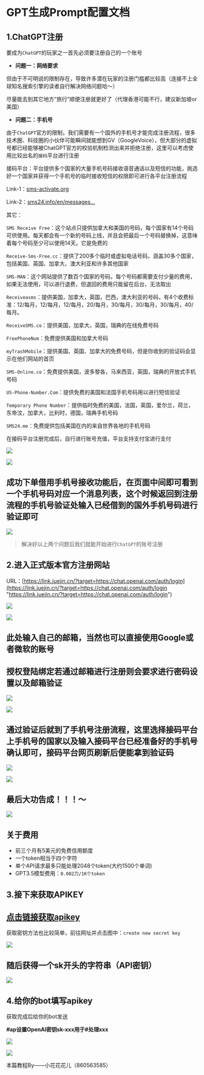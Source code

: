 # GPT生成Prompt配置文档

## 1.ChatGPT注册

要成为`ChatGPT`的玩家之一首先必须要注册自己的一个账号

-   **问题一：网络要求**

但由于不可明说的限制存在，导致许多潜在玩家的注册门槛都比较高（连接不上全球知名搜索引擎的读者自行解决网络问题哈～）

尽量能去到其它地方“旅行”顺便注册就更好了（代理香港可能不行，建议新加坡or美国）

-   **问题二：手机号**

由于`ChatGPT`官方的限制，我们需要有一个国外的手机号才能完成注册流程，很多技术圈、科技圈的小伙伴可能瞬间就能想到GV（GoogleVoice），但大部分的虚拟号都已经能够被ChatGPT官方的校验机制检测出来并拒绝注册，这里可以考虑使用比较出名的`接码`平台进行注册

接码平台：平台提供多个国家的大量手机号码接收语音通话以及短信的功能，挑选好一个国家并获得一个手机号的临时接收短信的权限即可进行各平台注册流程

Link-1：[sms-activate.org](https://link.juejin.cn?target=https://sms-activate.org "sms-activate.org")

Link-2：[sms24.info/en/messages…](https://link.juejin.cn?target=https://sms24.info/en/messages/OpenAI "sms24.info/en/messages…")

其它：

`SMS Receive Free`：这个站点只提供加拿大和美国的号码，每个国家有14个号码可供使用。每天都会有一个新的号码上线，并且会把最后一个号码替换掉，这意味着每个号码至少可以使用14天。它是免费的

`Receive-Sms-Free.cc`：提供了200多个临时或虚拟电话号码，涵盖30多个国家，包括美国、英国、加拿大、澳大利亚和许多其他国家

`SMS-MAN`：这个网站提供了数百个国家的号码，每个号码都需要支付少量的费用，如果无法使用，可以进行退费，但退回的费用只能留在后台，无法取出

`Receiveasms`：提供美国，加拿大，英国，巴西，澳大利亚的号码，有4个收费标准：12/每月，12/每月，12/每月，20/每月，30/每月，30/每月，30/每月，40/每月。

`ReceiveSMS.co`：提供美国，加拿大，英国，瑞典的在线免费号码

`FreePhoneNum`：免费提供美国和加拿大号码

`myTrashMobile`：提供美国、英国、加拿大的免费号码，但是你收到的验证码会显示在他们网站的首页

`SMS-Online.co`：免费提供美国，波多黎各，马来西亚，英国，瑞典的开放式手机号码

`US-Phone-Number.Com`：提供免费的美国和法国手机号码用以进行短信验证

`Temporary Phone Number`：提供临时免费的美国，法国，英国，爱尔兰，荷兰，东帝汶，加拿大，比利时，德国，瑞典手机号码

`SMS24.me`：免费提供包括美国在内的来自世界各地的手机号码

在接码平台注册完成后，自行进行账号充值，平台支持支付宝进行支付

![](image/image_QP2iLKuMuH.jpg)

![](image/H87J_KVCXRP57ODU4-5\~81R_6kuNCiyrRl.jpg)

## 成功下单借用手机号接收功能后，在页面中间即可看到一个手机号码对应一个消息列表，这个时候返回到注册流程的手机号验证处输入已经借到的国外手机号码进行验证即可

![](image/image_UA34Q1MS_2.jpg)

> 解决好以上两个问题后我们就能开始进行`ChatGPT`的账号注册

## 2.进入正式版本官方注册网站

URL：[https://link.juejin.cn/?target=https://chat.openai.com/auth/login](https://link.juejin.cn/?target=https://chat.openai.com/auth/login "https://link.juejin.cn/?target=https://chat.openai.com/auth/login")

![](image/image_KFXoaAtrpB.jpg)

![](image/image_NylT8X3CGb.jpg)

## 此处输入自己的邮箱，当然也可以直接使用Google或者微软的账号

## 授权登陆绑定若通过邮箱进行注册则会要求进行密码设置以及邮箱验证

![](image/image_7xsYYW6rH2.jpg)

![](image/image_NjSdV_5mcH.jpg)

## 通过验证后就到了手机号注册流程，这里选择接码平台上手机号的国家以及输入接码平台已经准备好的手机号确认即可，接码平台网页刷新后便能拿到验证码&#xA;&#xA;

![](image/image_iiRsjb4RtX.jpg)

![](image/image_Uecf7f2AQw.jpg)

## 最后大功告成！！！～

![](image/image_GnZdCc5gvf.jpg)

## 关于费用

-   前三个月有5美元的免费信用额度
-   一个token相当于四个字符
-   单个API请求最多只能处理2048个token(大约1500个单词)
-   GPT3.5模型费用：`0.002刀/1K个token`

## 3.接下来获取APIKEY

## [点击链接获取apikey](https://platform.openai.com/docs/quickstart/build-your-application "点击链接获取apikey")

获取密钥方法也比较简单，前往网址并点击图中：`create new secret key`

![](image/image_TMbI6TlTjx.jpg)

## 随后获得一个sk开头的字符串（API密钥）

![](image/image_6NSwk5To9D.jpg)

## 4.给你的bot填写apikey

获取完成后给你的bot发送

**#ap设置OpenAI密钥****sk-xxx****用于#处理xxx**

![](image/\(I]582SXBE7\[J{5\)0C\(6D2C_T6vJYOsKDz.jpg)

![](image/image_osUzHNUxba.jpg)

本篇教程By——小花花花儿（860563585）
